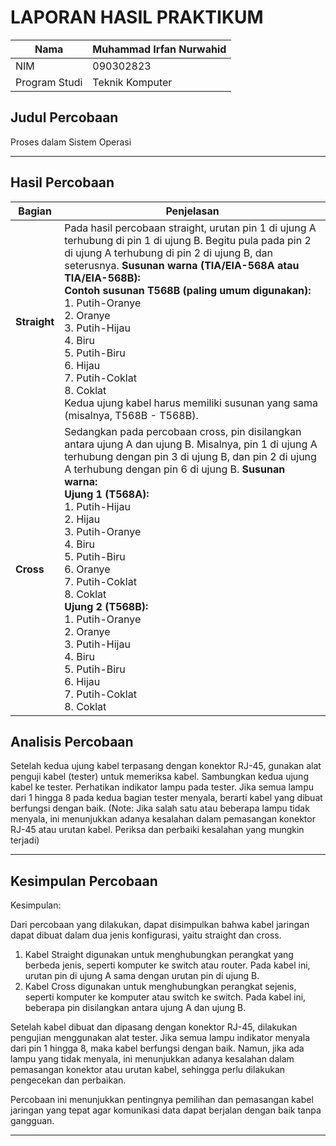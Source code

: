 # LAPORAN HASIL PRAKTIKUM

| Nama        | Muhammad Irfan Nurwahid |
|----------------|------------|
| NIM        | 090302823 |
| Program Studi | Teknik Komputer |

## Judul Percobaan  
Proses dalam Sistem Operasi  

---

## Hasil Percobaan  

| Bagian  | Penjelasan |
|---------|-----------|
| **Straight** | Pada hasil percobaan straight, urutan pin 1 di ujung A terhubung di pin 1 di ujung B. Begitu pula pada pin 2 di ujung A terhubung di pin 2 di ujung B, dan seterusnya. **Susunan warna (TIA/EIA-568A atau TIA/EIA-568B):** <br> **Contoh susunan T568B (paling umum digunakan):** <br> 1. Putih-Oranye <br> 2. Oranye <br> 3. Putih-Hijau <br> 4. Biru <br> 5. Putih-Biru <br> 6. Hijau <br> 7. Putih-Coklat <br> 8. Coklat <br> Kedua ujung kabel harus memiliki susunan yang sama (misalnya, T568B - T568B). |
| **Cross** | Sedangkan pada percobaan cross, pin disilangkan antara ujung A dan ujung B. Misalnya, pin 1 di ujung A terhubung dengan pin 3 di ujung B, dan pin 2 di ujung A terhubung dengan pin 6 di ujung B. **Susunan warna:** <br> **Ujung 1 (T568A):** <br> 1. Putih-Hijau <br> 2. Hijau <br> 3. Putih-Oranye <br> 4. Biru <br> 5. Putih-Biru <br> 6. Oranye <br> 7. Putih-Coklat <br> 8. Coklat <br> **Ujung 2 (T568B):** <br> 1. Putih-Oranye <br> 2. Oranye <br> 3. Putih-Hijau <br> 4. Biru <br> 5. Putih-Biru <br> 6. Hijau <br> 7. Putih-Coklat <br> 8. Coklat |



## Analisis Percobaan  


Setelah kedua ujung kabel terpasang dengan konektor RJ-45, gunakan alat penguji
kabel (tester) untuk memeriksa kabel. Sambungkan kedua ujung kabel ke tester.
Perhatikan indikator lampu pada tester. Jika semua lampu dari 1 hingga 8 pada
kedua bagian tester menyala, berarti kabel yang dibuat berfungsi dengan baik. (Note:
Jika salah satu atau beberapa lampu tidak menyala, ini menunjukkan adanya
kesalahan dalam pemasangan konektor RJ-45 atau urutan kabel. Periksa dan
perbaiki kesalahan yang mungkin terjadi)

---

## Kesimpulan Percobaan  
Kesimpulan:  

Dari percobaan yang dilakukan, dapat disimpulkan bahwa kabel jaringan dapat dibuat dalam dua jenis konfigurasi, yaitu straight dan cross.  

1. Kabel Straight digunakan untuk menghubungkan perangkat yang berbeda jenis, seperti komputer ke switch atau router. Pada kabel ini, urutan pin di ujung A sama dengan urutan pin di ujung B.  
2. Kabel Cross digunakan untuk menghubungkan perangkat sejenis, seperti komputer ke komputer atau switch ke switch. Pada kabel ini, beberapa pin disilangkan antara ujung A dan ujung B.  

Setelah kabel dibuat dan dipasang dengan konektor RJ-45, dilakukan pengujian menggunakan alat tester. Jika semua lampu indikator menyala dari pin 1 hingga 8, maka kabel berfungsi dengan baik. Namun, jika ada lampu yang tidak menyala, ini menunjukkan adanya kesalahan dalam pemasangan konektor atau urutan kabel, sehingga perlu dilakukan pengecekan dan perbaikan.  

Percobaan ini menunjukkan pentingnya pemilihan dan pemasangan kabel jaringan yang tepat agar komunikasi data dapat berjalan dengan baik tanpa gangguan.

---
